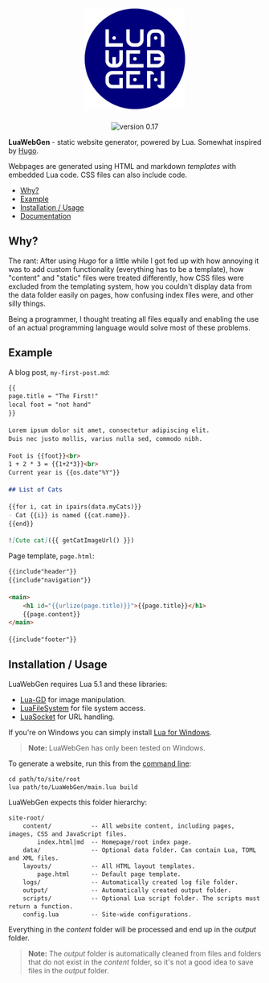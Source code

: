 <h1 style="text-align: center;"><img src="logo.png" width="200" height="200" alt="LuaWebGen" title="LuaWebGen"></h1>

<p style="text-align: center;"><img src="https://img.shields.io/badge/version-0.17-green.svg" alt="version 0.17"></p>

**LuaWebGen** - static website generator, powered by Lua. Somewhat inspired by [Hugo](https://gohugo.io/).

Webpages are generated using HTML and markdown *templates* with embedded Lua code. CSS files can also include code.

- [Why?](#why)
- [Example](#example)
- [Installation / Usage](#installation--usage)
- [Documentation](https://github.com/ReFreezed/LuaWebGen/wiki)



## Why?

The rant: After using *Hugo* for a little while I got fed up with
how annoying it was to add custom functionality (everything has to be a template),
how "content" and "static" files were treated differently,
how CSS files were excluded from the templating system,
how you couldn't display data from the data folder easily on pages,
how confusing index files were, and other silly things.

Being a programmer, I thought treating all files equally and enabling the use of an actual programming
language would solve most of these problems.



## Example

A blog post, `my-first-post.md`:

```markdown
{{
page.title = "The First!"
local foot = "not hand"
}}

Lorem ipsum dolor sit amet, consectetur adipiscing elit.
Duis nec justo mollis, varius nulla sed, commodo nibh.

Foot is {{foot}}<br>
1 + 2 * 3 = {{1+2*3}}<br>
Current year is {{os.date"%Y"}}

## List of Cats

{{for i, cat in ipairs(data.myCats)}}
- Cat {{i}} is named {{cat.name}}.
{{end}}

![Cute cat]({{ getCatImageUrl() }})
```

Page template, `page.html`:

```html
{{include"header"}}
{{include"navigation"}}

<main>
	<h1 id="{{urlize(page.title)}}">{{page.title}}</h1>
	{{page.content}}
</main>

{{include"footer"}}
```



## Installation / Usage

LuaWebGen requires Lua 5.1 and these libraries:

- [Lua-GD](https://ittner.github.io/lua-gd/) for image manipulation.
- [LuaFileSystem](https://keplerproject.github.io/luafilesystem/) for file system access.
- [LuaSocket](http://w3.impa.br/~diego/software/luasocket/home.html) for URL handling.

If you're on Windows you can simply install [Lua for Windows](https://github.com/rjpcomputing/luaforwindows).

> **Note:** LuaWebGen has only been tested on Windows.

To generate a website, run this from the [command line](https://github.com/ReFreezed/LuaWebGen/wiki/Command-Line):

```batch
cd path/to/site/root
lua path/to/LuaWebGen/main.lua build
```

LuaWebGen expects this folder hierarchy:

```
site-root/
    content/           -- All website content, including pages, images, CSS and JavaScript files.
        index.html|md  -- Homepage/root index page.
    data/              -- Optional data folder. Can contain Lua, TOML and XML files.
    layouts/           -- All HTML layout templates.
        page.html      -- Default page template.
    logs/              -- Automatically created log file folder.
    output/            -- Automatically created output folder.
    scripts/           -- Optional Lua script folder. The scripts must return a function.
    config.lua         -- Site-wide configurations.
```

Everything in the *content* folder will be processed and end up in the *output* folder.

> **Note:** The *output* folder is automatically cleaned from files and folders that do not exist in the *content* folder,
> so it's not a good idea to save files in the *output* folder.


